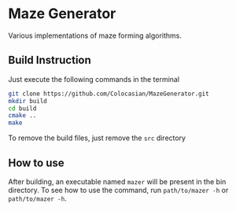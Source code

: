# Maze Generator

Various implementations of maze forming algorithms.

## Build Instruction

Just execute the following commands in the terminal

```sh
git clone https://github.com/Colocasian/MazeGenerator.git
mkdir build
cd build
cmake ..
make
```

To remove the build files, just remove the `src` directory

## How to use

After building, an executable named `mazer` will be present in the bin
directory. To see how to use the command, run `path/to/mazer -h` or
`path/to/mazer -h`.

